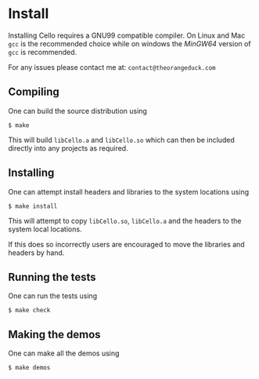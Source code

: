 Install
=======

Installing Cello requires a GNU99 compatible compiler. On Linux and Mac `gcc` is the recommended choice while on windows the _MinGW64_ version of `gcc` is recommended.

For any issues please contact me at: `contact@theorangeduck.com`

Compiling
---------

One can build the source distribution using

    $ make

This will build `libCello.a` and `libCello.so` which can then be included directly into any projects as required.


Installing
----------

One can attempt install headers and libraries to the system locations using

    $ make install

This will attempt to copy `libCello.so`, `libCello.a` and the headers to the system local locations.

If this does so incorrectly users are encouraged to move the libraries and headers by hand.


Running the tests
-----------------

One can run the tests using

    $ make check


Making the demos
----------------

One can make all the demos using

    $ make demos


